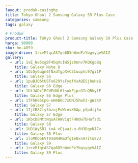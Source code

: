 ```yaml
---
layout: produk-casinghp
title: Tokyo Ghoul 2 Samsung Galaxy S9 Plus Case
categories: samsung
tags: galaxy

# Produk
product-title: Tokyo Ghoul 2 Samsung Galaxy S9 Plus Case
harga: 90000
sku: hn-4859
image-drive: 1rcvMfqcAS7qa6D5nWmnPzYbgvyqeVAIZ
gallery:
  - url: 1vE_Ne5xgBF4bqXcIWSjz0nnv7KQKgoBq
    title: Galaxy Note 8
  - url: 1OzGyGugn6fNxdTgpXvC51uuphc97gi1P
    title: Galaxy S6
  - url: 1puBJQ6tUSTo629YsFyqfXsAQESjhuHzG
    title: Galaxy S6 Edge
  - url: 1UtJADc1PCHEdNL6lsukFjpcGIcQBkyfF
    title: Galaxy S6 Edge Plus
  - url: 1TFhK05CpG-eW4B0C7xONJ5hwh3-gWzKV
    title: Galaxy S7
  - url: 17jCB82iy3bzujPuWinvX6Ap_pXpdij3n
    title: Galaxy S7 Edge
  - url: 1KbcD8MttNquA7AWViqtFH0dw7bHafsdi
    title: Galaxy S8
  - url: 1UD1Wy5B1_ioA_xEjwai-o-6H3DqyNI7v
    title: Galaxy S8 Plus
  - url: 1loMKQoEVT93eN4RmUfg1e8xnH7itu8v3
    title: Galaxy S9
  - url: 1rcvMfqcAS7qa6D5nWmnPzYbgvyqeVAIZ
    title: Galaxy S9 Plus
---
```

